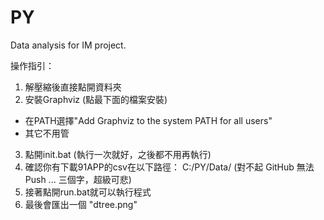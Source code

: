 # PY
Data analysis for IM project.

操作指引：
1. 解壓縮後直接點開資料夾
2. 安裝Graphviz (點最下面的檔案安裝)
 - 在PATH選擇"Add Graphviz to the system PATH for all users"
 - 其它不用管
3. 點開init.bat (執行一次就好，之後都不用再執行)
4. 確認你有下載91APP的csv在以下路徑： C:/PY/Data/ (對不起 GitHub 無法 Push ... 三個字，超級可悲)
5. 接著點開run.bat就可以執行程式
6. 最後會匯出一個 "dtree.png"
